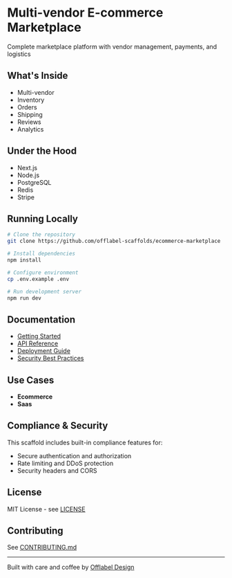 # Multi-vendor E-commerce Marketplace

Complete marketplace platform with vendor management, payments, and logistics

## What's Inside

- Multi-vendor
- Inventory
- Orders
- Shipping
- Reviews
- Analytics

## Under the Hood

- Next.js
- Node.js
- PostgreSQL
- Redis
- Stripe

## Running Locally

```bash
# Clone the repository
git clone https://github.com/offlabel-scaffolds/ecommerce-marketplace

# Install dependencies
npm install

# Configure environment
cp .env.example .env

# Run development server
npm run dev
```

## Documentation

- [Getting Started](./docs/getting-started.md)
- [API Reference](./docs/api-reference.md)
- [Deployment Guide](./docs/deployment.md)
- [Security Best Practices](./docs/security.md)

## Use Cases

- **Ecommerce**
- **Saas**

## Compliance & Security

This scaffold includes built-in compliance features for:


- Secure authentication and authorization
- Rate limiting and DDoS protection
- Security headers and CORS

## License

MIT License - see [LICENSE](./LICENSE)

## Contributing

See [CONTRIBUTING.md](./CONTRIBUTING.md)

---

Built with care and coffee by [Offlabel Design](https://offlabel.design)
